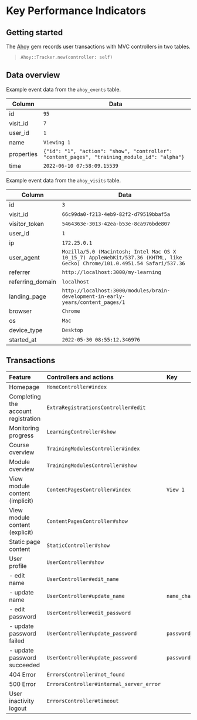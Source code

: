 # Key Performance Indicators

## Getting started

The [Ahoy](https://github.com/ankane/ahoy) gem records user transactions with MVC controllers in two tables.

> `Ahoy::Tracker.new(controller: self)`

## Data overview

Example event data from the `ahoy_events` table.

| Column     | Data                                                                                          |
| ---        | ---                                                                                           |
| id         | `95`                                                                                          |
| visit_id   | `7`                                                                                           |
| user_id    | `1`                                                                                           |
| name       | `Viewing 1`                                                                                   |
| properties | `{"id": "1", "action": "show", "controller": "content_pages", "training_module_id": "alpha"}` |
| time       | `2022-06-10 07:58:09.15539`                                                                   |


Example event data from the `ahoy_visits` table.

| Column           | Data                                                                                                                        |
| ---              | ---                                                                                                                         |
| id               | `3`                                                                                                                         |
| visit_id         | `66c99da0-f213-4eb9-82f2-d79519bbaf5a`                                                                                      |
| visitor_token    | `5464363e-3013-42ea-b53e-8ca976bde807`                                                                                      |
| user_id          | `1`                                                                                                                         |
| ip               | `172.25.0.1`                                                                                                                |
| user_agent       | `Mozilla/5.0 (Macintosh; Intel Mac OS X 10_15_7) AppleWebKit/537.36 (KHTML, like Gecko) Chrome/101.0.4951.54 Safari/537.36` |
| referrer         | `http://localhost:3000/my-learning`                                                                                         |
| referring_domain | `localhost`                                                                                                                 |
| landing_page     | `http://localhost:3000/modules/brain-development-in-early-years/content_pages/1`                                            |
| browser          | `Chrome`                                                                                                                    |
| os               | `Mac`                                                                                                                       |
| device_type      | `Desktop`                                                                                                                   |
| started_at       | `2022-05-30 08:55:12.346976`                                                                                                |



## Transactions

| Feature                             | Controllers and actions                  | Key                              | Data                                                                                          | Verb  | Path                                       |
| :---                                | :---                                     | :---                             | :---                                                                                          | :---  | :---                                       |
| Homepage                            | `HomeController#index`                   |                                  | `{}`                                                                                          | `GET` | `/`                                        |
| Completing the account registration | `ExtraRegistrationsController#edit`      |                                  | `{}`                                                                                          | `GET` | `/extra-registrations/{name,setting}/edit` |
| Monitoring progress                 | `LearningController#show`                |                                  | `{}`                                                                                          | `GET` | `/my-learning`                             |
| Course overview                     | `TrainingModulesController#index`        |                                  | `{}`                                                                                          | `GET` | `/modules`                                 |
| Module overview                     | `TrainingModulesController#show`         |                                  | `{}`                                                                                          | `GET` | `/modules/{alpha}`                         |
| View module content (implicit)      | `ContentPagesController#index`           | `View 1`                         | `{}`                                                                                          | `GET` | `/modules/{alpha}/content-pages`           |
| View module content (explicit)      | `ContentPagesController#show`            |                                  | `{"id": "1", "action": "show", "controller": "content_pages", "training_module_id": "alpha"}` | `GET` | `/modules/{alpha}/content-pages/{1}`       |
| Static page content                 | `StaticController#show`                  |                                  | `{}`                                                                                          | `GET` | `/privacy-policy`                          |
| User profile                        | `UserController#show`                    |                                  | `{}`                                                                                          | `GET` | `/my-account`                              |
| - edit name                         | `UserController#edit_name`               |                                  | `{}`                                                                                          | `GET` | `/my-account/edit-name`                    |
| - update name                       | `UserController#update_name`             | `name_changed`                   | `{}`                                                                                          | `PUT` | `/my-account/update-name`                  |
| - edit password                     | `UserController#edit_password`           |                                  | `{}`                                                                                          | `GET` | `/my-account/edit-password`                |
| - update password failed            | `UserController#update_password`         | `password_change_attempt_failed` | `{}`                                                                                          | `PUT` | `/my-account/update-password`              |
| - update password succeeded         | `UserController#update_password`         | `password_changed`               | `{}`                                                                                          | `PUT` | `/my-account/update-password`              |
| 404 Error                           | `ErrorsController#not_found`             |                                  | `{}`                                                                                          | `GET` | `/404`                                     |
| 500 Error                           | `ErrorsController#internal_server_error` |                                  | `{}`                                                                                          | `GET` | `/500`                                     |
| User inactivity logout              | `ErrorsController#timeout`               |                                  | `{}`                                                                                          | `GET` | `/timeout`                                 |

